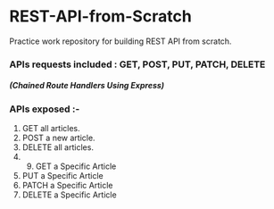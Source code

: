 # REST-API-from-Scratch
Practice work repository for building REST API from scratch.


### APIs requests included : GET, POST, PUT, PATCH, DELETE 
##### (Chained Route Handlers Using Express)

### APIs exposed :-
1. GET all articles.
2. POST a new article.
3. DELETE all articles.
4. 9. GET a Specific Article
5. PUT a Specific Article
6. PATCH a Specific Article
7. DELETE a Specific Article
